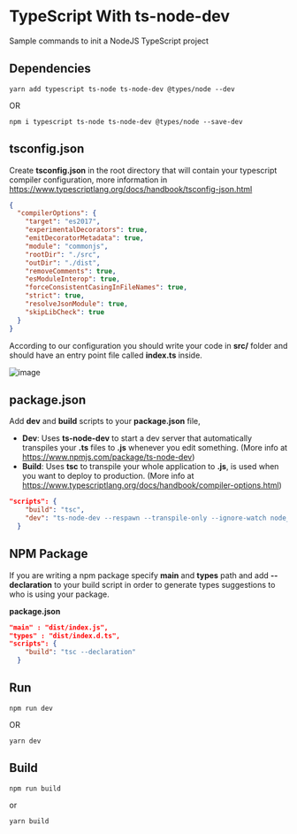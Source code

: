 # TypeScript With ts-node-dev

Sample commands to init a NodeJS TypeScript project

## Dependencies

```
yarn add typescript ts-node ts-node-dev @types/node --dev
```
OR
```
npm i typescript ts-node ts-node-dev @types/node --save-dev
```

## tsconfig.json

Create **tsconfig.json** in the root directory that will contain your typescript compiler configuration, more information in https://www.typescriptlang.org/docs/handbook/tsconfig-json.html

``` JSON
{
  "compilerOptions": {
    "target": "es2017", 
    "experimentalDecorators": true, 
    "emitDecoratorMetadata": true, 
    "module": "commonjs",
    "rootDir": "./src", 
    "outDir": "./dist", 
    "removeComments": true, 
    "esModuleInterop": true, 
    "forceConsistentCasingInFileNames": true, 
    "strict": true, 
    "resolveJsonModule": true,
    "skipLibCheck": true 
  }
}
```

According to our configuration you should write your code in **src/** folder and should have an entry point file called **index.ts** inside.

![image](https://user-images.githubusercontent.com/14078661/87863225-4c5c8880-c92f-11ea-9633-ceff6ae61763.png)


## package.json

Add **dev** and **build** scripts to your **package.json** file, 

- **Dev**: Uses **ts-node-dev** to start a dev server that automatically transpiles your **.ts** files to **.js** whenever you edit something. (More info at https://www.npmjs.com/package/ts-node-dev)
- **Build**: Uses **tsc** to transpile your whole application to **.js**, is used when you want to deploy to production. (More info at https://www.typescriptlang.org/docs/handbook/compiler-options.html)

``` JSON
"scripts": {
    "build": "tsc",
    "dev": "ts-node-dev --respawn --transpile-only --ignore-watch node_modules --no-notify src/index.ts"
  }
```

## NPM Package 

If you are writing a npm package specify **main** and **types** path and add **--declaration** to your build script in order to generate types suggestions to who is using your package.

**package.json**
``` JSON
"main" : "dist/index.js",
"types" : "dist/index.d.ts",
"scripts": {
    "build": "tsc --declaration"
  }
```

## Run



```
npm run dev
```
OR
```
yarn dev
```

## Build
```
npm run build
```
or
```
yarn build
```
